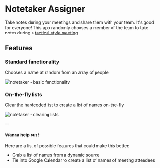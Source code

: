 # Notetaker Assigner

Take notes during your meetings and share them with your team. It's good for everyone! This app randomly chooses a member of the team to take notes during
a [tactical style meeting](https://medium.com/darkchart-music/a-modest-approach-to-hyper-productive-meetings-that-don-t-suck-3de359b72dad#.me7c07ceo).

## Features

### Standard functionality
Chooses a name at random from an array of people

![notetaker - basic functionality](https://media.github.braintreeps.com/user/458/files/80ac020c-7116-11e6-9b63-3d92cb96ff7e)

### On-the-fly lists
Clear the hardcoded list to create a list of names on-the-fly

![notetaker - clearing lists](https://media.github.braintreeps.com/user/458/files/3ada481a-7116-11e6-9ec6-dc202f9a4256)

--

#### Wanna help out?

Here are a list of possible features that could make this better:

- Grab a list of names from a dynamic source
- Tie into Google Calendar to create a list of names of meeting attendees

